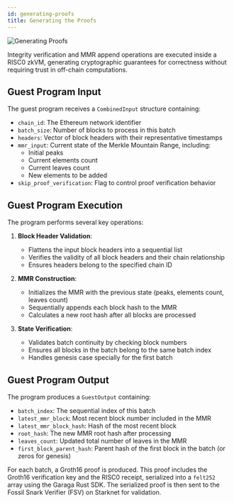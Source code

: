 ```yaml
---
id: generating-proofs
title: Generating the Proofs
---
```

![Generating Proofs](/img/05.png)

Integrity verification and MMR append operations are executed inside a RISC0 zkVM, generating cryptographic guarantees for correctness without requiring trust in off-chain computations.

## Guest Program Input

The guest program receives a `CombinedInput` structure containing:
- `chain_id`: The Ethereum network identifier
- `batch_size`: Number of blocks to process in this batch
- `headers`: Vector of block headers with their representative timestamps
- `mmr_input`: Current state of the Merkle Mountain Range, including:
  - Initial peaks
  - Current elements count
  - Current leaves count
  - New elements to be added
- `skip_proof_verification`: Flag to control proof verification behavior

## Guest Program Execution

The program performs several key operations:

1. **Block Header Validation**: 
   - Flattens the input block headers into a sequential list
   - Verifies the validity of all block headers and their chain relationship
   - Ensures headers belong to the specified chain ID

2. **MMR Construction**:
   - Initializes the MMR with the previous state (peaks, elements count, leaves count)
   - Sequentially appends each block hash to the MMR
   - Calculates a new root hash after all blocks are processed

3. **State Verification**:
   - Validates batch continuity by checking block numbers
   - Ensures all blocks in the batch belong to the same batch index
   - Handles genesis case specially for the first batch

## Guest Program Output

The program produces a `GuestOutput` containing:
- `batch_index`: The sequential index of this batch
- `latest_mmr_block`: Most recent block number included in the MMR
- `latest_mmr_block_hash`: Hash of the most recent block
- `root_hash`: The new MMR root hash after processing
- `leaves_count`: Updated total number of leaves in the MMR
- `first_block_parent_hash`: Parent hash of the first block in the batch (or zeros for genesis)

For each batch, a Groth16 proof is produced. This proof includes the Groth16 verification key and the RISC0 receipt, serialized into a `felt252` array using the Garaga Rust SDK. The serialized proof is then sent to the Fossil Snark Verifier (FSV) on Starknet for validation.
